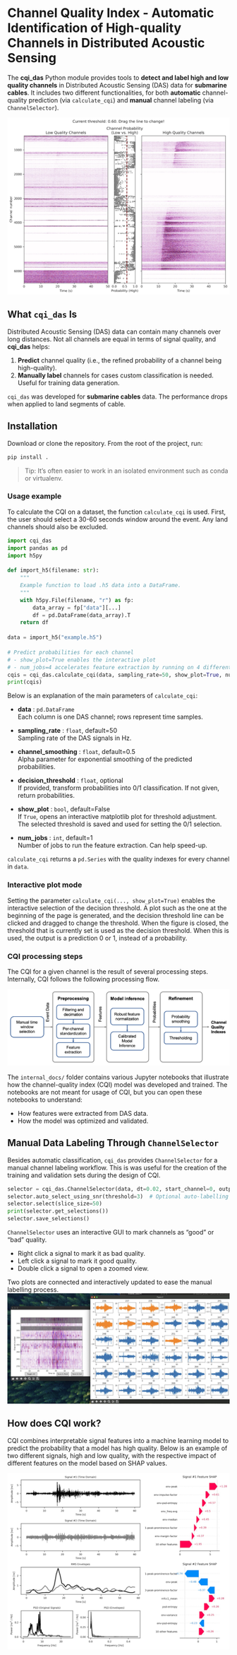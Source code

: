 # Channel Quality Index - Automatic Identification of High-quality Channels in Distributed Acoustic Sensing

The **cqi_das** Python module provides tools to **detect and label high and low quality channels** in Distributed Acoustic Sensing (DAS) data for **submarine cables**. It includes two different functionalities, for both **automatic** channel-quality prediction (via `calculate_cqi`) and **manual** channel labeling (via `ChannelSelector`).

![CQI Showcase](figures/cqi_showcase_plot.jpg)

## What `cqi_das` Is

Distributed Acoustic Sensing (DAS) data can contain many channels over long distances. Not all channels are equal in terms of signal quality, and **cqi_das** helps:
1. **Predict** channel quality (i.e., the refined probability of a channel being high-quality).
2. **Manually label** channels for cases custom classification is needed. Useful for training data generation.

`cqi_das` was developed for **submarine cables** data. The performance drops when applied to land segments of cable.

## Installation

Download or clone the repository. From the root of the project, run:

```bash
pip install .
```
> Tip: It’s often easier to work in an isolated environment such as conda or virtualenv.



### Usage example

To calculate the CQI on a dataset, the function `calculate_cqi` is used. First, the user should select a 
30-60 seconds window around the event. Any land channels should also be excluded.

```python
import cqi_das
import pandas as pd
import h5py

def import_h5(filename: str):
    """
    Example function to load .h5 data into a DataFrame.
    """
    with h5py.File(filename, "r") as fp:
        data_array = fp["data"][...]
        df = pd.DataFrame(data_array).T
    return df

data = import_h5("example.h5")

# Predict probabilities for each channel
# - show_plot=True enables the interactive plot
# - num_jobs=4 accelerates feature extraction by running on 4 different processes
cqis = cqi_das.calculate_cqi(data, sampling_rate=50, show_plot=True, num_jobs=4)
print(cqis)
```

Below is an explanation of the main parameters of `calculate_cqi`:

- **data** : `pd.DataFrame`  
  Each column is one DAS channel; rows represent time samples.

- **sampling_rate** : `float`, default=50  
  Sampling rate of the DAS signals in Hz.

- **channel_smoothing** : `float`, default=0.5  
  Alpha parameter for exponential smoothing of the predicted probabilities.

- **decision_threshold** : `float`, optional  
  If provided, transform probabilities into 0/1 classification. If not given, return probabilities.

- **show_plot** : `bool`, default=False  
  If `True`, opens an interactive matplotlib plot for threshold adjustment. The selected threshold is saved and used for setting the 0/1 selection.

- **num_jobs** : `int`, default=1   
  Number of jobs to run the feature extraction. Can help speed-up.

`calculate_cqi` returns a `pd.Series` with the quality indexes for every channel in `data`. 

### Interactive plot mode

Setting the parameter `calculate_cqi(..., show_plot=True)` enables the interactive selection of the decision threshold. A plot such as the one at the beginning of the page is generated, and the decision threshold line can be clicked and
dragged to change the threshold. When the figure is closed, the threshold that is currently set is used as the decision threshold. When this is used, the output is a prediction 0 or 1, instead of a probability.

### CQI processing steps

The CQI for a given channel is the result of several processing steps. Internally, CQI follows the following processing flow.

![CQI Processing Diagram](figures/diagram-processing-wb.png)

The `internal_docs/` folder contains various Jupyter notebooks that illustrate how the channel-quality index (CQI) model was developed and trained. The notebooks are not meant for usage of CQI, but you can open these notebooks to understand:
- How features were extracted from DAS data.
- How the model was optimized and validated.


## Manual Data Labeling Through `ChannelSelector`
Besides automatic classification, `cqi_das` provides `ChannelSelector` for a manual channel labeling workflow. This is was useful for the creation of the training and validation sets during the design of CQI.

```python
selector = cqi_das.ChannelSelector(data, dt=0.02, start_channel=0, output_fname="mylabels.csv")
selector.auto_select_using_snr(threshold=3)  # Optional auto-labelling step
selector.select(slice_size=50)
print(selector.get_selections())
selector.save_selections()

```

`ChannelSelector` uses an interactive GUI to mark channels as “good” or “bad” quality. 
- Right click a signal to mark it as bad quality.
- Left click a signal to mark it good quality.
- Double click a signal to open a zoomed view.

Two plots are connected and interactively updated to ease the manual labelling process.
![Channel Labelling Example](figures/channel_selector-big.jpg)

## How does CQI work?

CQI combines interpretable signal features into a machine learning model to predict the probability that a model has high quality. Below is an example of two different signals, high and low quality, with the respective impact of different
features on the model based on SHAP values.

![CQI Processing Diagram](figures/example_signals.jpg)
